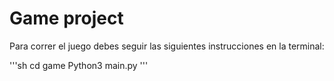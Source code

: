 # Game project

Para correr el juego debes seguir las siguientes instrucciones en la terminal:

'''sh
cd game
Python3 main.py
'''

